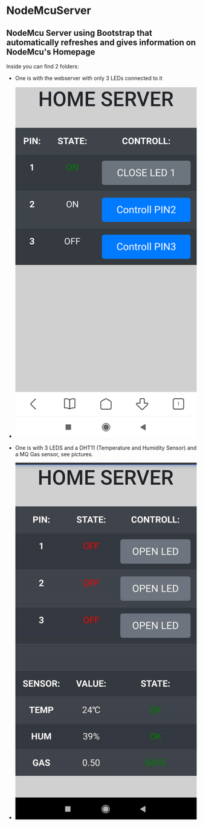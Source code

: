 # NodeMcuServer
## NodeMcu Server using Bootstrap that automatically refreshes and gives information on NodeMcu's Homepage
Inside you can find 2 folders:
* One is with the webserver with only 3 LEDs connected to it
 * ![EXAMPLE](/images/serverWith3Pins.png)

* One is with 3 LEDS and a DHT11 (Temperature and Humidity Sensor) and a MQ Gas sensor, see pictures.
 * ![EXAMPLE](/images/ServerCompleted.jpg)
